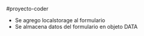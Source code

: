 #proyecto-coder


- Se agrego localstorage al formulario
- Se almacena datos del formulario en objeto DATA
